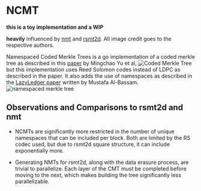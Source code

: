 # NCMT
**this is a toy implementation and a WIP**  

**heavily** influenced by [nmt](https://github.com/lazyledger/nmt) and [rsmt2d](https://github.com/lazyledger/rsmt2d). All image credit goes to the respective authors.  

Namespaced Coded Merkle Trees is a go implementation of a coded merkle tree as described in this [paper](https://arxiv.org/abs/1910.01247) by Mingchao Yu et al,
![Coded Merkle Tree](cmt_viz_m_yu_et_al.png)
but this implementation uses Reed Solomon codes instead of LDPC as described in the paper. It also adds the use of namespaces as described in the [LazyLedger paper](https://arxiv.org/abs/1905.09274) written by Mustafa Al-Bassam. 
![namespaced merkle tree](nmt_viz_LL_Mustafa_Al-Bassam.png)

## Observations and Comparisons to rsmt2d and nmt

- NCMTs are significantly more restricted in the number of unique namespaces that can be included per block. Both are limited by the RS codec used, but due to rsmt2d square structure, it can include exponentially more.

- Generating NMTs for rsmt2d, along with the data erasure process, are trivial to parallelize. Each layer of the CMT must be completed before moving to the next, which makes building the tree significantly less parallelizable. 
